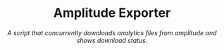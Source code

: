 <h1 align="center">Amplitude Exporter</h1>
<h6 align="center">A script that concurrently downloads analytics files from amplitude and shows download status.</h5>
<br>
